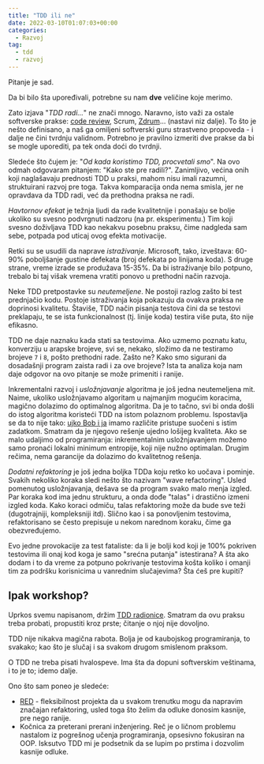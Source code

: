 ```yaml
---
title: "TDD ili ne"
date: 2022-03-10T01:07:03+00:00
categories:
  - Razvoj
tag:
  - tdd
  - razvoj
---
```


Pitanje je sad.

<!--more-->

Da bi bilo šta upoređivali, potrebne su nam **dve** veličine koje merimo.

Zato izjava "_TDD radi..._" ne znači mnogo. Naravno, isto važi za ostale softverske prakse: [code review](https://oblac.rs/pr-pogreska/), Scrum, [Zdrum](https://zdrum.work)... (nastavi niz dalje). To što je nešto definisano, a naš ga omiljeni softverski guru strastveno propoveda - i dalje ne čini tvrdnju validnom. Potrebno je pravilno izmeriti dve prakse da bi se mogle uporediti, pa tek onda doći do tvrdnji.

Sledeće što čujem je: "_Od kada koristimo TDD, procvetali smo_". Na ovo odmah odgovaram pitanjem: "Kako ste pre radili?". Zanimljivo, većina onih koji naglašavaju prednosti TDD u praksi, mahom nisu imali razumni, struktuirani razvoj pre toga. Takva komparacija onda nema smisla, jer ne opravdava da TDD radi, već da prethodna praksa ne radi.

_Havtornov efekat_ je težnja ljudi da rade kvalitetnije i ponašaju se bolje ukoliko su svesno podvrgnuti nadzoru (na pr. eksperimentu.) Tim koji svesno doživljava TDD kao nekakvu posebnu praksu, čime nadgleda sam sebe, potpada pod uticaj ovog efekta motivacije.

Retki su se usudili da naprave _istraživanje_. Microsoft, tako, izveštava: 60-90% poboljšanje gustine defekata (broj defekata po linijama koda). S druge strane, vreme izrade se produžava 15-35%. Da bi istraživanje bilo potpuno, trebalo bi taj višak vremena vratiti ponovo u prethodni način razvoja.

Neke TDD pretpostavke su _neutemeljene_. Ne postoji razlog zašto bi test prednjačio kodu. Postoje istraživanja koja pokazuju da ovakva praksa ne doprinosi kvalitetu. Štaviše, TDD način pisanja testova čini da se testovi preklapaju, te se ista funkcionalnost (tj. linije koda) testira više puta, što nije efikasno.

TDD ne daje naznaku kada stati sa testovima. Ako uzmemo poznatu katu, konverziju u arapske brojeve, svi se, nekako, složimo da ne testiramo brojeve `7` i `8`, pošto prethodni rade. Zašto ne? Kako smo sigurani da dosadašnji program zaista radi i za ove brojeve? Ista ta analiza koja nam daje odgovor na ovo pitanje se može primeniti i ranije.

Inkrementalni razvoj i _usložnjavanje_ algoritma je još jedna neutemeljena mit. Naime, ukoliko usložnjavamo algoritam u najmanjim mogućim koracima, magično dolazimo do optimalnog algoritma. Da je to tačno, svi bi onda došli do istog algoritma koristeći TDD na istom polaznom problemu. Ispostavlja se da to nije tako: [ujko Bob i ja](https://oblac.rs/tdd-kuglanje-i-teca-bob/) imamo različite pristupe suočeni s istim zadatkom. Smatram da je njegovo rešenje ujedno lošijeg kvaliteta. Ako se malo udaljimo od programiranja: inkrementalnim usložnjavanjem možemo samo pronaći lokalni minimum entropije, koji nije nužno optimalan. Drugim rečima, nema garancije da dolazimo do kvalitetnog rešenja.

_Dodatni refaktoring_ je još jedna boljka TDDa koju retko ko uočava i pominje. Svakih nekoliko koraka sledi nešto što nazivam "wave refactoring". Usled pomenutog usložnjavanja, dešava se da program svako malo menja izgled. Par koraka kod ima jednu strukturu, a onda dođe "talas" i drastično izmeni izgled koda. Kako koraci odmiču, talas refaktoring može da bude sve teži (dugotrajniji, kompleksniji itd). Slično kao i sa ponovljenim testovima, refaktorisano se često prepisuje u nekom narednom koraku, čime ga obezvređujemo.

Evo jedne provokacije za test fataliste: da li je bolji kod koji je 100% pokriven testovima ili onaj kod koga je samo "srećna putanja" istestirana? A šta ako dodam i to da vreme za potpuno pokrivanje testovima košta koliko i omanji tim za podršku korisnicima u vanrednim slučajevima? Šta ćeš pre kupiti?

## Ipak workshop?

Uprkos svemu napisanom, držim [TDD radionice](https://oblacodemia.com/tdd/). Smatram da ovu praksu treba probati, propustiti kroz prste; čitanje o njoj nije dovoljno.

TDD nije nikakva magična rabota. Bolja je od kaubojskog programiranja, to svakako; kao što je slučaj i sa svakom drugom smislenom praksom.

O TDD ne treba pisati hvalospeve. Ima šta da dopuni softverskim veštinama, i to je to; idemo dalje.

Ono što sam poneo je sledeće:

+ [RED](https://oblac.rs/refactoring-enabled-development-aka-red/) - fleksibilnost projekta da u svakom trenutku mogu da napravim značajan refaktoring, usled toga što želim da odluke donosim kasnije, pre nego ranije.
+ Kočnica za preterani prerani inženjering. Reč je o ličnom problemu nastalom iz pogrešnog učenja programiranja, opsesivno fokusiran na OOP. Isksutvo TDD mi je podsetnik da se lupim po prstima i dozvolim kasnije odluke.
